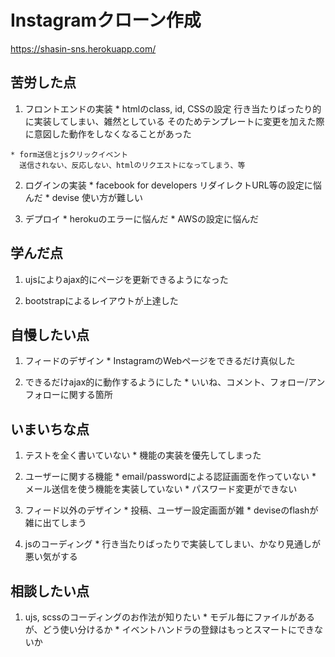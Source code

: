 # Instagramクローン作成

https://shasin-sns.herokuapp.com/

## 苦労した点
  1. フロントエンドの実装
    * htmlのclass, id, CSSの設定
      行き当たりばったり的に実装してしまい、雑然としている
      そのためテンプレートに変更を加えた際に意図した動作をしなくなることがあった

    * form送信とjsクリックイベント
      送信されない、反応しない、htmlのリクエストになってしまう、等

  2. ログインの実装
    * facebook for developers
      リダイレクトURL等の設定に悩んだ
    * devise
      使い方が難しい

  3. デプロイ
    * herokuのエラーに悩んだ
    * AWSの設定に悩んだ

## 学んだ点
  1. ujsによりajax的にページを更新できるようになった

  2. bootstrapによるレイアウトが上達した

## 自慢したい点
  1. フィードのデザイン
    * InstagramのWebページをできるだけ真似した

  2. できるだけajax的に動作するようにした
    * いいね、コメント、フォロー/アンフォローに関する箇所

## いまいちな点
  1. テストを全く書いていない
    * 機能の実装を優先してしまった

  2. ユーザーに関する機能
    * email/passwordによる認証画面を作っていない
    * メール送信を使う機能を実装していない
    * パスワード変更ができない

  3. フィード以外のデザイン
    * 投稿、ユーザー設定画面が雑
    * deviseのflashが雑に出てしまう

  4. jsのコーディング
    * 行き当たりばったりで実装してしまい、かなり見通しが悪い気がする

## 相談したい点
  1. ujs, scssのコーディングのお作法が知りたい
    * モデル毎にファイルがあるが、どう使い分けるか
    * イベントハンドラの登録はもっとスマートにできないか
